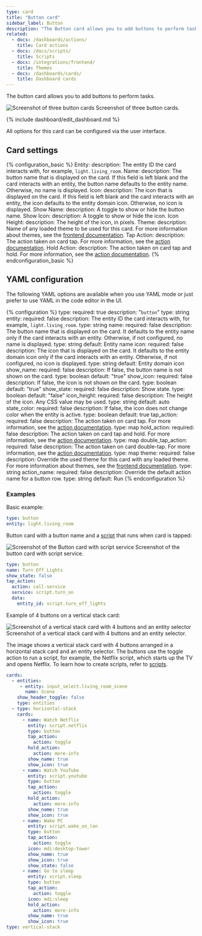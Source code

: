 ```yaml
---
type: card
title: "Button card"
sidebar_label: Button
description: "The Button card allows you to add buttons to perform tasks."
related:
  - docs: /dashboards/actions/
    title: Card actions
  - docs: /docs/scripts/
    title: Scripts
  - docs: /integrations/frontend/
    title: Themes
  - docs: /dashboards/cards/
    title: Dashboard cards
---
```


The button card allows you to add buttons to perform tasks.

<p class='img'>
<img src='/images/dashboards/entity_button_card.png' alt='Screenshot of three button cards'>
Screenshot of three button cards.
</p>

{% include dashboard/edit_dashboard.md %}

All options for this card can be configured via the user interface.

## Card settings

{% configuration_basic %}
Entity:
  description: The entity ID the card interacts with, for example, `light.living_room`.
Name:
  description: The button name that is displayed on the card. If this field is left blank and the card interacts with an entity, the button name defaults to the entity name. Otherwise, no name is displayed.
Icon:
  description: The icon that is displayed on the card. If this field is left blank and the card interacts with an entity, the icon defaults to the entity domain icon. Otherwise, no icon is displayed.
Show Name:
  description: A toggle to show or hide the button name.
Show Icon:
  description: A toggle to show or hide the icon.
Icon Height:
  description: The height of the icon, in pixels.
Theme:
  description: Name of any loaded theme to be used for this card. For more information about themes, see the [frontend documentation](/integrations/frontend/).
Tap Action:
  description: The action taken on card tap. For more information, see the [action documentation](/dashboards/actions/#tap-action).
Hold Action:
  description: The action taken on card tap and hold. For more information, see the [action documentation](/dashboards/actions/#hold-action).
{% endconfiguration_basic %}

## YAML configuration

The following YAML options are available when you use YAML mode or just prefer to use YAML in the code editor in the UI.

{% configuration %}
type:
  required: true
  description: "`button`"
  type: string
entity:
  required: false
  description: The entity ID the card interacts with, for example, `light.living_room`.
  type: string
name:
  required: false
  description: The button name that is displayed on the card. It defaults to the entity name only if the card interacts with an entity. Otherwise, if not configured, no name is displayed.
  type: string
  default: Entity name
icon:
  required: false
  description: The icon that is displayed on the card. It defaults to the entity domain icon only if the card interacts with an entity. Otherwise, if not configured, no icon is displayed.
  type: string
  default: Entity domain icon
show_name:
  required: false
  description: If false, the button name is not shown on the card.
  type: boolean
  default: "true"
show_icon:
  required: false
  description: If false, the icon is not shown on the card.
  type: boolean
  default: "true"
show_state:
  required: false
  description: Show state.
  type: boolean
  default: "false"
icon_height:
  required: false
  description: The height of the icon. Any CSS value may be used.
  type: string
  default: auto
state_color:
  required: false
  description: If false, the icon does not change color when the entity is active.
  type: boolean
  default: true
tap_action:
  required: false
  description: The action taken on card tap. For more information, see the [action documentation](/dashboards/actions/#tap-action).
  type: map
hold_action:
  required: false
  description: The action taken on card tap and hold. For more information, see the [action documentation](/dashboards/actions/#hold-action).
  type: map
double_tap_action:
  required: false
  description: The action taken on card double-tap. For more information, see the [action documentation](/dashboards/actions/#double-tap-action).
  type: map
theme:
  required: false
  description: Override the used theme for this card with any loaded theme. For more information about themes, see the [frontend documentation](/integrations/frontend/).
  type: string
action_name:
  required: false
  description: Override the default action name for a button row.
  type: string
  default: Run
{% endconfiguration %}

### Examples

Basic example:

```yaml
type: button
entity: light.living_room
```

Button card with a button name and a [script](/docs/scripts/) that runs when card is tapped:

<p class='img'>
<img src='/images/dashboards/entity_button_complex_card.png' alt='Screenshot of the Button card with script service'>
Screenshot of the button card with script service.
</p>

```yaml
type: button
name: Turn Off Lights
show_state: false
tap_action:
  action: call-service
  service: script.turn_on
  data:
    entity_id: script.turn_off_lights
```

Example of 4 buttons on a vertical stack card:

<p class='img'>
<img src='/images/dashboards/buttons_on_vertical_stack_card.png' alt='Screenshot of a vertical stack card with 4 buttons and an entity selector'>
Screenshot of a vertical stack card with 4 buttons and an entity selector.
</p>

The image shows a vertical stack card with 4 buttons arranged in a horizontal stack card and an entity selector. The buttons use the toggle action to run a script, for example, the Netflix script, which starts up the TV and opens Netflix. To learn how to create scripts, refer to [scripts](/docs/scripts/).

```yaml
cards:
  - entities:
     - entity: input_select.living_room_scene
       name: Scene
    show_header_toggle: false
    type: entities
  - type: horizontal-stack
    cards:
      - name: Watch Netflix
        entity: script.netflix
        type: button
        tap_action:
          action: toggle
        hold_action:
          action: more-info
        show_name: true
        show_icon: true
      - name: Watch YouTube
        entity: script.youtube
        type: button
        tap_action:
          action: toggle
        hold_action:
          action: more-info
        show_name: true
        show_icon: true
      - name: Wake PC
        entity: script.wake_on_lan
        type: button
        tap_action:
          action: toggle
        icon: mdi:desktop-tower
        show_name: true
        show_icon: true
        show_state: false
      - name: Go to sleep
        entity: script.sleep
        type: button
        tap_action:
          action: toggle
        icon: mdi:sleep
        hold_action:
          action: more-info
        show_name: true
        show_icon: true
type: vertical-stack
```
